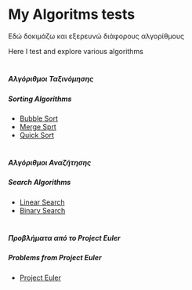 # My Algoritms tests

Εδώ δοκιμάζω και εξερευνώ διάφορους αλγορίθμους 

Here I test and explore various algorithms

#

##### Αλγόριθμοι Ταξινόμησης  
##### Sorting Algorithms

 - [Bubble Sort](https://github.com/ka11inis/My_Algoritms_tests/tree/master/sort/Bubble%20Sort)
 - [Merge Sprt](https://github.com/ka11inis/My_Algoritms_tests/tree/master/sort/Merge%20Sort)
 - [Quick Sort](https://github.com/ka11inis/My_Algoritms_tests/tree/master/sort/Quick%20Sort)

#

##### Αλγόριθμοι Αναζήτησης 
##### Search Algorithms

 - [Linear Search](https://github.com/ka11inis/My_Algoritms_tests/tree/master/search/Linear%20Search)
 - [Binary Search](https://github.com/ka11inis/My_Algoritms_tests/tree/master/search/Binary%20Search)
 

#

##### Προβλήματα από το Project Euler
##### Problems from Project Euler 
 - [Project Euler](https://github.com/ka11inis/My_Algoritms_tests/tree/master/Project%20Euler)

